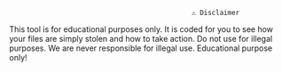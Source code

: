                                          
     
                                                  
                                                  
                                                  
                                                  
                                                  
                                                  ⚠️ Disclaimer
This tool is for educational purposes only. It is coded for you to see how your files are simply stolen and how to take action. Do not use for illegal purposes. We are never responsible for illegal use. Educational purpose only!                                                  

